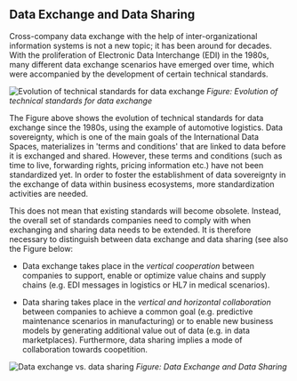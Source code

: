 ## Data Exchange and Data Sharing ##

Cross-company data exchange with the help of inter-organizational
information systems is not a new topic; it has been around for decades.
With the proliferation of Electronic Data Interchange (EDI) in the
1980s, many different data exchange scenarios have emerged over time,
which were accompanied by the development of certain technical
standards.

![Evolution of technical standards for data
exchange](../media/image13.png)
*Figure: Evolution of technical standards for data
exchange*

The Figure above shows the evolution of
technical standards for data exchange since the 1980s, using the example
of automotive logistics. Data sovereignty, which is one of the main
goals of the International Data Spaces, materializes in  'terms and
conditions' that are linked to data before it is exchanged and shared.
However, these terms and conditions (such as time to live, forwarding
rights, pricing information etc.) have not been standardized yet. In
order to foster the establishment of data sovereignty in the exchange of
data within business ecosystems, more standardization activities are
needed.

This does not mean that existing standards will become obsolete.
Instead, the overall set of standards companies need to comply with when
exchanging and sharing data needs to be extended. It is therefore
necessary to distinguish between data exchange and data sharing (see
also the Figure below:

- Data exchange takes place in the *vertical cooperation* between
    companies to support, enable or optimize value chains and supply
    chains (e.g. EDI messages in logistics or HL7 in medical scenarios).

- Data sharing takes place in the *vertical and horizontal
    collaboration* between companies to achieve a common goal (e.g.
    predictive maintenance scenarios in manufacturing) or to enable new
    business models by generating additional value out of data (e.g. in
    data marketplaces). Furthermore, data sharing implies a mode of
    collaboration towards coopetition.

![Data exchange vs. data
sharing](../media/image14.png)
*Figure: Data Exchange and Data Sharing*
